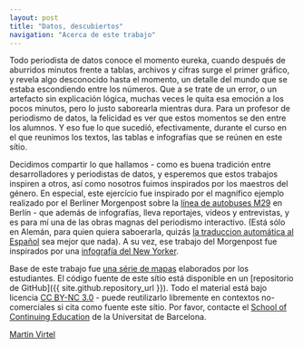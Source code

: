 ```yaml
---
layout: post
title: "Datos, descubiertos" 
navigation: "Acerca de este trabajo" 
---
```


Todo periodista de datos conoce el momento eureka, cuando después de aburridos minutos frente a tablas, archivos y cifras surge el primer gráfico, y revela algo desconocido hasta el momento, un detalle del mundo que se estaba escondiendo entre los números. Que a se trate de un error, o un artefacto sin explicación lógica, muchas veces le quita esa emoción a los pocos minutos, pero lo justo saborearla mientras dura. Para un profesor de periodismo de datos, la felicidad es ver que estos momentos se den entre los alumnos. Y eso fue lo que sucedió, efectivamente, durante el curso en el que reunimos los textos, las tablas e infografías que se reúnen en este sítio. 

Decidimos compartir lo que hallamos - como es buena tradición entre desarrolladores y periodistas de datos, y esperemos que estos trabajos inspiren a otros, así como nosotros fuimos inspirados por los maestros del género. En especial, este ejercício fue inspirado por el magnífico ejemplo realizado por el Berliner Morgenpost sobre la [línea de autobuses M29](http://interaktiv.morgenpost.de/m29/) en Berlín - que además de infografías, lleva reportajes, videos
y entrevistas, y es para mí una de las obras magnas del periodismo interactivo. (Está sólo en Alemán, para quien quiera saboerarla, quizás [la traduccion automática al Español](https://translate.google.de/translate?sl=de&tl=es&js=y&prev=_t&hl=en&ie=UTF-8&u=http%3A%2F%2Finteraktiv.morgenpost.de%2Fm29%2F&edit-text=) sea mejor que nada). A su vez, ese trabajo del Morgenpost fue inspirados por una [infografía del New Yorker](http://projects.newyorker.com/story/subway/). 

Base de este trabajo fue [una série de mapas](https://drive.google.com/open?id=0B3jSydpjIFuXY1gxc0l3VkFaN3c) elaborados por los estudiantes. El código fuente de este sítio está disponible en un [repositorio de GitHub]({{ site.github.repository_url  }}). Todo el material está bajo licencia [CC BY-NC 3.0](https://creativecommons.org/licenses/by-nc/3.0/) - puede reutilizarlo libremente en contextos no-comerciales si cita como fuente este sítio. Por favor, contacte el [School of Continuing Education](http://www.ubsce.ub.edu/es/Home.html) de la Universitat de Barcelona.  

[Martin Virtel](https://twitter.com/mvtango)
